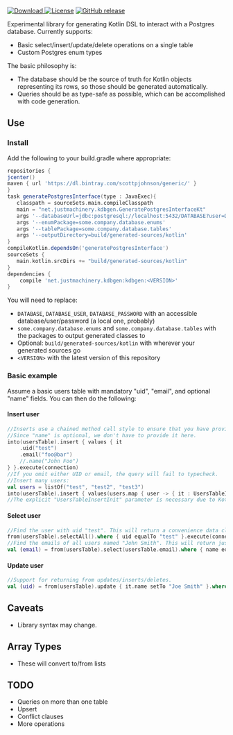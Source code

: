 [ ![Download](https://api.bintray.com/packages/scottpjohnson/generic/kdbgen/images/download.svg) ](https://bintray.com/scottpjohnson/generic/kdbgen/_latestVersion)
[![License](https://img.shields.io/badge/License-Apache%202.0-blue.svg)](https://opensource.org/licenses/Apache-2.0)
[![GitHub release](https://img.shields.io/github/release/qubyte/rubidium.svg)]()
 
 Experimental library for generating Kotlin DSL to interact with a Postgres database. 
 Currently supports:
  - Basic select/insert/update/delete operations on a single table
  - Custom Postgres enum types
 
 The basic philosophy is:
 - The database should be the source of truth for Kotlin objects representing its rows, so those should be generated automatically.
 - Queries should be as type-safe as possible, which can be accomplished with code generation.
  
## Use
### Install
Add the following to your build.gradle where appropriate:
```groovy
repositories {
jcenter()
maven { url 'https://dl.bintray.com/scottpjohnson/generic/' }
}
task generatePostgresInterface(type : JavaExec){
   classpath = sourceSets.main.compileClasspath
   main = "net.justmachinery.kdbgen.GeneratePostgresInterfaceKt"
   args '--databaseUrl=jdbc:postgresql://localhost:5432/DATABASE?user=DATABASE_USER&password=DATABASE_PASSWORD'
   args '--enumPackage=some.company.database.enums'
   args '--tablePackage=some.company.database.tables'
   args '--outputDirectory=build/generated-sources/kotlin'
}
compileKotlin.dependsOn('generatePostgresInterface')
sourceSets {
   main.kotlin.srcDirs += "build/generated-sources/kotlin"
}
dependencies {
    compile 'net.justmachinery.kdbgen:kdbgen:<VERSION>'
}
```
You will need to replace:
- `DATABASE`, `DATABASE_USER`, `DATABASE_PASSWORD` with an accessible database/user/password (a local one, probably)
- `some.company.database.enums` and `some.company.database.tables` with the packages to output generated classes to
- Optional: `build/generated-sources/kotlin` with wherever your generated sources go
- `<VERSION>` with the latest version of this repository

### Basic example

 Assume a basic users table with mandatory "uid", "email", and optional "name" fields. You can then do the following:

#### Insert user
```kotlin
//Inserts use a chained method call style to ensure that you have provided every non-defaultable field
//Since "name" is optional, we don't have to provide it here.
into(usersTable).insert { values { it
    .uid("test")
    .email("foo@bar")
    //.name("John Foo")
} }.execute(connection)
//If you omit either UID or email, the query will fail to typecheck.
//Insert many users:
val users = listOf("test", "test2", "test3")
into(usersTable).insert { values(users.map { user -> { it : UsersTableInsertInit -> it.uid(user).email("$user@test.org") }}) }.execute(connection)
//The explicit "UsersTableInsertInit" parameter is necessary due to Kotlin's limited type inference
```

#### Select user
```kotlin
//Find the user with uid "test". This will return a convenience data class containing all columns.
from(usersTable).selectAll().where { uid equalTo "test" }.execute(connection).firstOrNull()
//Find the emails of all users named "John Smith". This will return just the email column wrapped in a tuple-like data structure.
val (email) = from(usersTable).select(usersTable.email).where { name equalTo "John Smith" }.execute(connection).first()
```

#### Update user
```kotlin
//Support for returning from updates/inserts/deletes.
val (uid) = from(usersTable).update { it.name setTo "Joe Smith" }.where { it.name equalTo "test" }.returning(uid).execute(connection).first()
```

## Caveats
- Library syntax may change.

## Array Types
- These will convert to/from lists

## TODO
- Queries on more than one table
- Upsert
- Conflict clauses
- More operations